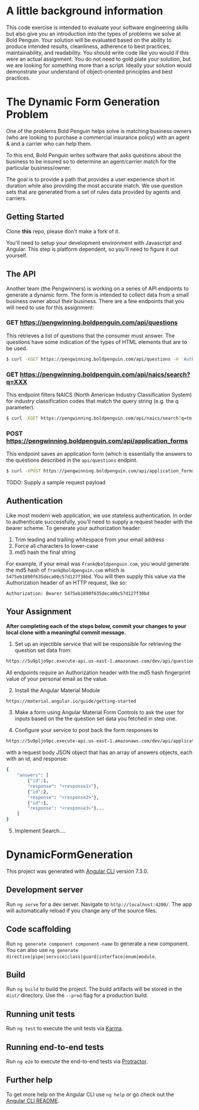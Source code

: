 # A little background information

This code exercise is intended to evaluate your software engineering skills but also give you an introduction into the types of problems we solve at Bold Penguin. Your solution will be evaluated based on the ability to produce intended results, cleanliness, adherence to best practices, maintainability, and readability. You should write code like you would if this were an actual assignment. You do not need to gold plate your solution, but we are looking for something more than a script.  Ideally your solution would demonstrate your understand of object-oriented principles and best practices.

# The Dynamic Form Generation Problem

One of the problems Bold Penguin helps solve is matching business owners (who are looking to purchase a commercial insurance policy) with an agent & and a carrier who can help them.

To this end, Bold Penguin writes software that asks questions about the business to be insured so to determine an agent/carrier match for the particular business/owner.

The goal is to provide a path that provides a user experience short in duration while also providing the most accurate match.  We use question sets that are generated from a set of rules data provided by agents and carriers.

## Getting Started

Clone **this** repo, please don't make a fork of it.

You'll need to setup your development environment with Javascript and Angular. This step is platform dependent, so you'll need to figure it out yourself.

## The API

Another team (the Pengwinners) is working on a series of API endpoints to generate a dynamic form. The form is intended to collect data from a small business owner about their business. There are a few endpoints that you will need to use for this assignment:

### GET https://pengwinning.boldpenguin.com/api/questions

This retrieves a list of questions that the consumer must answer. The questions have some indication of the types of HTML elements that are to be used.

```bash
$ curl -XGET https://pengwinning.boldpenguin.com/api/questions -H 'Authorization: Bearer xxxxxxxx'
```

### GET https://pengwinning.boldpenguin.com/api/naics/search?q=XXX

This endpoint filters NAICS (North American Industry Classification System) for industry classification codes that match the query string (e.g. the q parameter).

```bash
$ curl -XGET https://pengwinning.boldpenguin.com/api/naics/search?q=te -H 'Authorization: Bearer xxxxxxxx'
```

### POST https://pengwinning.boldpenguin.com/api/application_forms

This endpoint saves an application form (which is essentially the answers to the questions described in the `api/questions` endpint.

```bash
$ curl -XPOST https://pengwinning.boldpenguin.com/api/application_forms -H 'Authorization: Bearer xxxxxxxx'
```

TODO: Supply a sample request payload

## Authentication

Like most modern web application, we use stateless authentication. In order to authenticate successfully, you'll need to supply a request header with the bearer scheme. To generate your authorization header:

1. Trim leading and trailing whitespace from your email address
2. Force all characters to lower-case
3. md5 hash the final string

For example, if your email was `Frank@boldpenguin.com`, you would generate the md5 hash of `frank@boldpenguin.com` which is `5475eb1890f635deca00c57d127f30bd`. You will then supply this value via the Authorization header of an HTTP request, like so:

`Authorization: Bearer 5475eb1890f635deca00c57d127f30bd`

## Your Assignment

**After completing each of the steps below, commit your changes to your local clone with a meaningful commit message.**

1. Set up an injectible service that will be responsible for retrieving the question set data from: 
```bash
https://5u9pljo9pc.execute-api.us-east-1.amazonaws.com/dev/api/questions
```
All endpoints require an Authorization header with the md5 hash fingerprint value of your personal email as the value.

2. Install the Angular Material Module

```bash
https://material.angular.io/guide/getting-started
```

3. Make a form using Angular Material Form Controls to ask the user for inputs based on the the question set data you fetched in step one.

4. Configure your service to post back the form responses to
```bash
https://5u9pljo9pc.execute-api.us-east-1.amazonaws.com/dev/api/application_forms
```
with a request body JSON object that has an array of answers objects, each with an id, and response:

```bash
{
	"answers": [
		{"id":1,
		"response": "<response1>"},
		{"id":2,
		"response": "<response2>"},
		{"id":1,
		"response": "<response3>"}...
	]
}
```

5. Implement Search....




# DynamicFormGeneration

This project was generated with [Angular CLI](https://github.com/angular/angular-cli) version 7.3.0.

## Development server

Run `ng serve` for a dev server. Navigate to `http://localhost:4200/`. The app will automatically reload if you change any of the source files.

## Code scaffolding

Run `ng generate component component-name` to generate a new component. You can also use `ng generate directive|pipe|service|class|guard|interface|enum|module`.

## Build

Run `ng build` to build the project. The build artifacts will be stored in the `dist/` directory. Use the `--prod` flag for a production build.

## Running unit tests

Run `ng test` to execute the unit tests via [Karma](https://karma-runner.github.io).

## Running end-to-end tests

Run `ng e2e` to execute the end-to-end tests via [Protractor](http://www.protractortest.org/).

## Further help

To get more help on the Angular CLI use `ng help` or go check out the [Angular CLI README](https://github.com/angular/angular-cli/blob/master/README.md).
